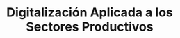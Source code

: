 ---
id: digitalizacion-aplicada-sectores-productivos
sidebar_position: 5
title: Digitalización Aplicada a los Sectores Productivos
---